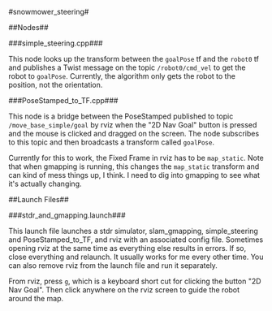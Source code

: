 #snowmower_steering#

##Nodes##

###simple_steering.cpp###


This node looks up the transform between the `goalPose` tf and the `robot0` tf and publishes a Twist message on the topic `/robot0/cmd_vel` to get the robot to `goalPose`. Currently, the algorithm only gets the robot to the position, not the orientation.

###PoseStamped_to_TF.cpp###

This node is a bridge between the PoseStamped published to topic `/move_base_simple/goal` by rviz when the "2D Nav Goal" button is pressed and the mouse is clicked and dragged on the screen. The node subscribes to this topic and then broadcasts a transform called `goalPose`.

Currently for this to work, the Fixed Frame in rviz has to be `map_static`. Note that when gmapping is running, this changes the `map_static` transform and can kind of mess things up, I think. I need to dig into gmapping to see what it's actually changing.

##Launch Files##

###stdr_and_gmapping.launch###

This launch file launches a stdr simulator, slam_gmapping, simple_steering and PoseStamped_to_TF, and rviz with an associated config file. Sometimes opening rviz at the same time as everything else results in errors. If so, close everything and relaunch. It usually works for me every other time. You can also remove rviz from the launch file and run it separately.

From rviz, press `g`, which is a keyboard short cut for clicking the button "2D Nav Goal". Then click anywhere on the rviz screen to guide the robot around the map.
